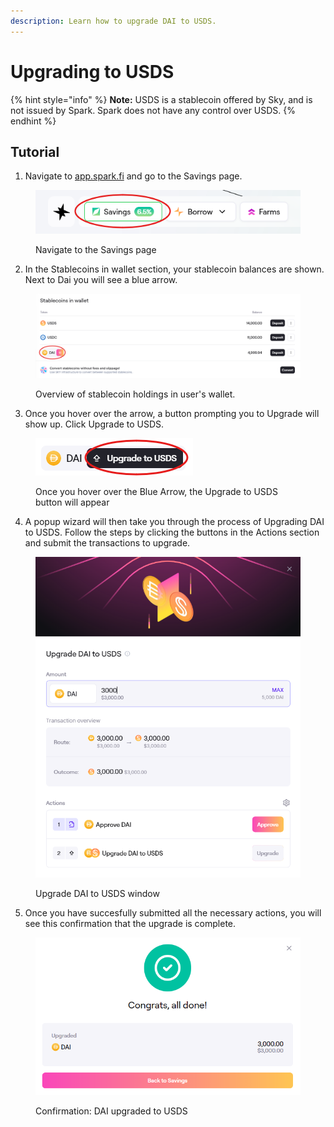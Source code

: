 ```yaml
---
description: Learn how to upgrade DAI to USDS.
---
```


# Upgrading to USDS

{% hint style="info" %}
**Note:** USDS is a stablecoin offered by Sky, and is not issued by Spark. Spark does not have any control over USDS.
{% endhint %}

## Tutorial

1. Navigate to [app.spark.fi](http://app.spark.fi) and go to the Savings page.

<figure><img src="../../.gitbook/assets/savings-nav.png" alt=""><figcaption><p>Navigate to the Savings page</p></figcaption></figure>

2. In the Stablecoins in wallet section, your stablecoin balances are shown. Next to Dai you will see a blue arrow.

<figure><img src="../../.gitbook/assets/upgrade-1.png" alt=""><figcaption><p>Overview of stablecoin holdings in user's wallet.</p></figcaption></figure>

3. Once you hover over the arrow, a button prompting you to Upgrade will show up. Click Upgrade to USDS.

<figure><img src="../../.gitbook/assets/upgrade-2.png" alt=""><figcaption><p>Once you hover over the Blue Arrow, the Upgrade to USDS button will appear</p></figcaption></figure>

4. A popup wizard will then take you through the process of Upgrading DAI to USDS. Follow the steps by clicking the buttons in the Actions section and submit the transactions to upgrade.

<figure><img src="../../.gitbook/assets/upgrade-3.png" alt=""><figcaption><p>Upgrade DAI to USDS window</p></figcaption></figure>

5. Once you have succesfully submitted all the necessary actions, you will see this confirmation that the upgrade is complete.

<figure><img src="../../.gitbook/assets/upgrade-4.png" alt=""><figcaption><p>Confirmation: DAI upgraded to USDS</p></figcaption></figure>
